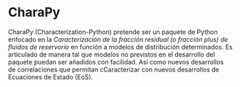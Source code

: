 # CharaPy

CharaPy (Characterization-Python) pretende ser un paquete de Python enfocado en la *Caracterización de la fracción residual (o fracción plus) de fluidos de reservorio* en función a modelos de distribución determinados. 
Es articulado de manera tal que modelos no previstos en el desarrollo del paquete puedan ser añadidos con facilidad. Así como nuevos desarrollos de correlaciones que permitan cCaracterizar con nuevos desarrollos de Ecuaciones de Estado (EoS).

